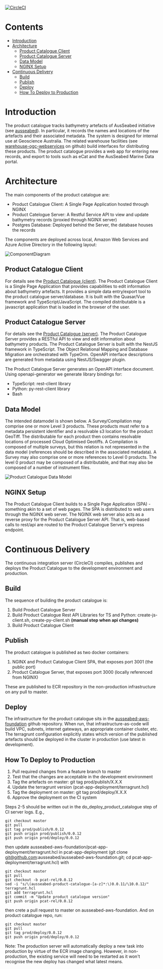 [![CircleCI](https://circleci.com/gh/ausseabed/product-catalogue.svg?style=svg&circle-token=9fb3c78b6bc5f310b4b684bafe74f92b4138b2ea)](https://circleci.com/gh/ausseabed/product-catalogue)

<!-- omit in toc -->
# Contents
- [Introduction](#introduction)
- [Architecture](#architecture)
  - [Product Catalogue Client](#product-catalogue-client)
  - [Product Catalogue Server](#product-catalogue-server)
  - [Data Model](#data-model)
  - [NGINX Setup](#nginx-setup)
- [Continuous Delivery](#continuous-delivery)
  - [Build](#build)
  - [Publish](#publish)
  - [Deploy](#deploy)
  - [How To Deploy to Production](#how-to-deploy-to-production)

# Introduction
The product catalogue tracks bathymetry artefacts of AusSeabed initiative (see [ausseabed](http://ausseabed.gov.au/)). In particular, it records the names and locations of the artefacts and their associated metadata. The system is designed for internal use at Geoscience Australia. The related warehouse facilities (see [warehouse-ogc-webservices](https://github.com/ausseabed/warehouse-ogc-webservices) on github) build interfaces for distributing these products. The product catalogue provides a web app for entering new records, and export to tools such as eCat and the AusSeabed Marine Data portal. 

# Architecture

The main components of the product catalogue are:
* Product Catalogue Client: A Single Page Application hosted through NGINX
* Product Catelogue Server: A Restful Service API to view and update bathymetry records (proxied through NGINX server)
* Postgres Database: Deployed behind the Server, the database houses the records

The components are deployed across local, Amazon Web Services and Azure Active Directory in the following layout:

![ComponentDiagram](docs/ProductCatalogueComponent.svg)

## Product Catalogue Client
For details see the [Product Catalogue (client)](client/README.md). The Product Catalogue Client is a Single Page Application that provides capabilities to edit information about bathymetry artefacts. It provides a simple data entry/export tool to the product catalogue server/database. It is built with the Quasar/Vue framework and TypeScript/JavaScript. The compiled distributable is a javascript application that is loaded in the browser of the user. 

## Product Catalogue Server
For details see the [Product Catalogue (server)](server/README.md). The Product Catalogue Server provides a RESTful API to view and edit information about bathymetry products. The Product Catalogue Server is built with the NestJS framework in TypeScript. The Object Relational Mapping and Database Migration are orchestrated with TypeOrm. OpenAPI interface descriptions are generated from metadata using NestJS/Swagger plugin.  

The Product Catalogue Server generates an OpenAPI interface document. Using openapi-generator we generate library bindings for:
* TypeScript: rest-client library
* Python: py-rest-client library
* Bash

## Data Model
The intended datamodel is shown below. A Survey/Compilation may comprise one or more Level 3 products. These products must refer to a metadata persistent identifier and a resolvable s3 location for the product GeoTiff. The distributable for each product then contains resolvable locations of processed Cloud Optimised Geotiffs. A Compilation is composed of multiple surveys, but this relation is not represented in the data model (references should be described in the associated metadata). A Survey may also comprise one or more references to Level 0 products. The level 0 product may be composed of a distributable, and that may also be composed of a number of instrument files.

![Product Catalogue Data Model](docs/ProductCatalogueDatabaseUML.png)

## NGINX Setup
The Product Catalogue Client builds to a Single Page Application (SPA) - something akin to a set of web pages. The SPA is distributed to web users through the NGINX web server. The NGINX web server also acts as a reverse proxy for the Product Catalogue Server API. That is, web-based calls to rest/api are routed to the Product Catalogue Server's express endpoint. 

# Continuous Delivery
The continuous integration server (CircleCI) compiles, publishes and deploys the Product Catalogue to the development environment and production. 

## Build
The sequence of building the product catalogue is:
1. Build Product Catalogue Server
2. Build Product Catalogue Rest API Libraries for TS and Python: create-js-client.sh, create-py-client.sh **(manual step when api changes)**
3. Build Product Catalogue Client

## Publish
The product catalogue is published as two docker containers:
1. NGINX and Product Catalogue Client SPA, that exposes port 3001 (the public port)
2. Product Catalogue Server, that exposes port 3000 (locally referenced from NGINX)

These are published to ECR repository in the non-production infrastructure on any pull to master.

## Deploy
The infrastructure for the product catalogue sits in the [ausseabed-aws-foundation](https://github.com/ausseabed/ausseabed-aws-foundation) github repository. When run, that infrastructure-as-code will build VPC, subnets, internet gateways, an appropriate container cluster, etc. The terragrunt configuration explicitly states which version of the published artefacts should be deployed in the cluster in production (use latest in development).

## How To Deploy to Production
1. Pull required changes from a feature branch to master
2. Test that the changes are acceptable in the development environment
3. Tag the artefacts on master: git tag prod/publish/X.X.X
4. Update the terragrunt version (pcat-app-deployment/terragrunt.hcl)
5. Tag the deployment on master: git tag prod/deploy/X.X.X
6. Approve the deployment on the CI system

Steps 2-5 should be written out in the do_deploy_product_catalogue step of CI server logs. E.g.,
```
git checkout master
git pull
git tag prod/publish/0.0.12
git push origin prod/publish/0.0.12
git push origin prod/deploy/0.0.12

```
then update ausseabed-aws-foundation/pcat-app-deployment/terragrunt.hcl in pcat-app-deployment 
(git clone git@github.com:ausseabed/ausseabed-aws-foundation.git; cd pcat-app-deployment/terragrunt.hcl)
with
```
git checkout master
git pull
git checkout -b pcat-rel/0.0.12
sed -i "s/\(ausseabed-product-catalogue-[a-z]*:\)0.0.11/\10.0.12/" terragrunt.hcl
git add terragrunt.hcl
git commit -m "Update product catalogue version"
git push origin pcat-rel/0.0.12
```
then crete a pull request to master on ausseabed-aws-foundation. And on product catalogue repo, run:

```
git checkout master
git pull
git tag prod/deploy/0.0.12
git push origin prod/deploy/0.0.12
```

Note: The production server will automatically deploy a new task into production by virtue of the ECR image changing. However, in non-production, the existing service will need to be restarted as it won't recognise the new deploy has changed what latest means.
